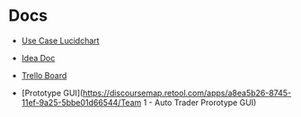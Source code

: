 # Docs

* [Use Case Lucidchart](https://lucid.app/lucidchart/4526676c-834a-4f2b-8cfa-a9dc2e0721cd/edit?viewport_loc=-653%2C136%2C3354%2C1379%2C.Q4MUjXso07N&invitationId=inv_3f43ef50-38d6-4c75-a037-401fbb2b5d55)

* [Idea Doc](https://docs.google.com/document/d/1d3P0VOt5sV0tdv9Wqa1Ne2ZHNL_9CU0AVL8GTHbeNXE/edit?usp=sharing)

* [Trello Board](https://trello.com/b/sA5ffmh7/gvsu-cis350-team-1)

* [Prototype GUI](https://discoursemap.retool.com/apps/a8ea5b26-8745-11ef-9a25-5bbe01d66544/Team 1 - Auto Trader Prorotype GUI)